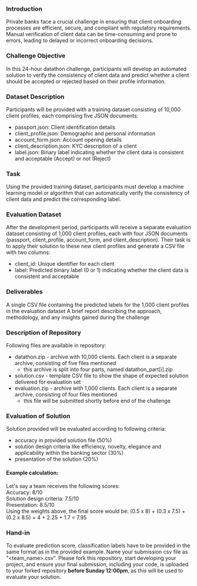 ### Introduction
Private banks face a crucial challenge in ensuring that client onboarding processes are efficient, secure, and compliant with regulatory requirements. Manual verification of client data can be time-consuming and prone to errors, leading to delayed or incorrect onboarding decisions.

### Challenge Objective
In this 24-hour datathon challenge, participants will develop an automated solution to verify the consistency of client data and predict whether a client should be accepted or rejected based on their profile information.

### Dataset Description
Participants will be provided with a training dataset consisting of 10,000 client profiles, each comprising five JSON documents:

* passport.json: Client identification details
* client_profile.json: Demographic and personal information
* account_form.json: Account opening details
* client_description.json: KYC description of a client
* label.json: Binary label indicating whether the client data is consistent and acceptable (Accept) or not (Reject)

### Task
Using the provided training dataset, participants must develop a machine learning model or algorithm that can automatically verify the consistency of client data and predict the corresponding label.

### Evaluation Dataset
After the development period, participants will receive a separate evaluation dataset consisting of 1,000 client profiles, each with four JSON documents (passport, client_profile, account_form, and client_description). Their task is to apply their solution to these new client profiles and generate a CSV file with two columns:

* client_id: Unique identifier for each client
* label: Predicted binary label (0 or 1) indicating whether the client data is consistent and acceptable

### Deliverables
A single CSV file containing the predicted labels for the 1,000 client profiles in the evaluation dataset
A brief report describing the approach, methodology, and any insights gained during the challenge

### Description of Repository
Following files are available in repository:

* datathon.zip - archive with 10,000 clients. Each client is a separate archive, consisting of five files mentioned
  * this archive is split into four parts, named datathon_part[i].zip
* solution.csv - template CSV file to show the shape of expected solution delivered for evaluation set
* evaluation.zip - archive with 1,000 clients. Each client is a separate archive, consisting of four files mentioned
  * this file will be submitted shortly before end of the challenge

### Evaluation of Solution
Solution provided will be evaluated according to following criteria:
* accuracy in provided solution file (50%)
* solution design criteria like efficiency, novelty, elegance and applicability within the banking sector (30%)
* presentation of the solution (20%)

#### Example calculation:

Let's say a team receives the following scores:   
Accuracy: 8/10   
Solution design criteria: 7.5/10   
Presentation: 8.5/10   
Using the weights above, the final score would be: (0.5 x 8) + (0.3 x 7.5) + (0.2 x 8.5) = 4 + 2.25 + 1.7 = 7.95

### Hand-in
To evaluate prediction score, classification labels have to be provided in the same format as in the provided example. Name your submission csv file as "<team_name>.csv". Please fork this repository, start developing your project, and ensure your final submission, including your code, is uploaded to your forked repository **before Sunday 12:00pm**, as this will be used to evaluate your solution.
